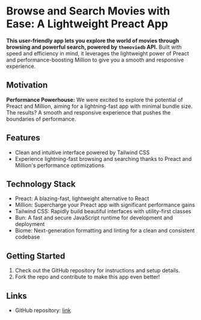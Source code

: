 # Browse and Search Movies with Ease: A Lightweight Preact App

**This user-friendly app lets you explore the world of movies through browsing
and powerful search, powered by `themoviedb` API.** Built with speed and
efficiency in mind, it leverages the lightweight power of Preact and
performance-boosting Million to give you a smooth and responsive experience.

## Motivation

**Performance Powerhouse:** We were excited to explore the potential of Preact
and Million, aiming for a lightning-fast app with minimal bundle size. The
results? A smooth and responsive experience that pushes the boundaries of
performance.

## Features

- Clean and intuitive interface powered by Tailwind CSS
- Experience lightning-fast browsing and searching thanks to Preact and
  Million's performance optimizations
## Technology Stack

- Preact: A blazing-fast, lightweight alternative to React
- Million: Supercharge your Preact app with significant performance gains
- Tailwind CSS: Rapidly build beautiful interfaces with utility-first classes
- Bun: A fast and secure JavaScript runtime for development and deployment
- Biome: Next-generation formatting and linting for a clean and consistent codebase

## Getting Started

1. Check out the GitHub repository for instructions and setup details.
2. Fork the repo and contribute to make this app even better!

## Links

- GitHub repository: [link](https://github.com/binhtran432k/movie-preact)
